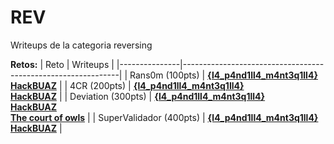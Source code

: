 # REV 

Writeups de la categoria reversing

**Retos:**
| Reto          | Writeups                                                         |
|---------------|--------------------------------------------------------------|
| Rans0m (100pts)     | [**{l4_p4nd1ll4_m4nt3q1ll4}**](./100/writeups/Rans0m.pdf)<br>[**HackBUAZ**](../one-file-writeups/Writeups-HackBUAZ-hackdef2020.pdf) |
| 4CR (200pts)       | [**{l4_p4nd1ll4_m4nt3q1ll4}**](./200/writeups/4CR.pdf)<br>[**HackBUAZ**](../one-file-writeups/Writeups-HackBUAZ-hackdef2020.pdf) |
| Deviation (300pts)       | [**{l4_p4nd1ll4_m4nt3q1ll4}**](./300/writeups/Deviation.pdf)<br>[**HackBUAZ**](../one-file-writeups/Writeups-HackBUAZ-hackdef2020.pdf)<br>[**The court of owls**](./300/writeups/writeup_jax.pdf)  |
| SuperValidador (400pts)       | [**{l4_p4nd1ll4_m4nt3q1ll4}**](./400/writeups/SuperValidador.pdf)<br>[**HackBUAZ**](../one-file-writeups/Writeups-HackBUAZ-hackdef2020.pdf)  |
